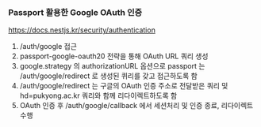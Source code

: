 ### Passport 활용한 Google OAuth 인증

https://docs.nestjs.kr/security/authentication

1. /auth/google 접근
2. passport-google-oauth20 전략을 통해 OAuth URL 쿼리 생성
3. google.strategy 의 authorizationURL 옵션으로 passport 는 /auth/google/redirect 로 생성된 퀴리를 갖고 접근하도록 함
4. /auth/google/redirect 는 구글의 OAuth 인증 주소로 전달받은 쿼리 및 hd=pukyong.ac.kr 쿼리와 함께 리다이렉트하도록 함
5. OAuth 인증 후 /auth/google/callback 에서 세션처리 및 인증 종료, 리다이렉트 수행
